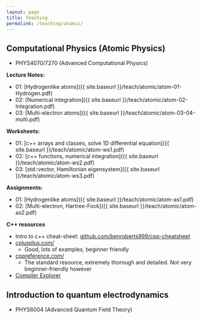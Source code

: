 ```yaml
---
layout: page
title: Teaching
permalink: /teaching/atomic/
---
```


## Computational Physics (Atomic Physics)
  * PHYS4070/7270 (Advanced Computational Physics)

**Lecture Notes:**
  * 01: [Hydrogenlike atoms]({{ site.baseurl }}/teach/atomic/atom-01-Hydrogen.pdf)
  * 02: [Numerical integration]({{ site.baseurl }}/teach/atomic/atom-02-Integration.pdf)
  * 03: [Multi-electron atoms]({{ site.baseurl }}/teach/atomic/atom-03-04-multi.pdf)

**Worksheets:**
  * 01: [c++ arrays and classes, solve 1D differential equation]({{ site.baseurl }}/teach/atomic/atom-ws1.pdf)
  * 02: [c++ functions, numerical integration]({{ site.baseurl }}/teach/atomic/atom-ws2.pdf)
  * 03: [std::vector, Hamiltonian eigensystem]({{ site.baseurl }}/teach/atomic/atom-ws3.pdf)

**Assignments:**
* 01: [Hydrogenlike atoms]({{ site.baseurl }}/teach/atomic/atom-as1.pdf)
* 02: [Multi-electron, Hartree-Fock]({{ site.baseurl }}/teach/atomic/atom-as2.pdf)

**C++ resources**
  * Intro to c++ cheat-sheet: [github.com/benroberts999/cpp-cheatsheet](https://github.com/benroberts999/cpp-cheatsheet)
  * [cplusplus.com/](https://www.cplusplus.com/)
    * Good, lots of examples, beginner friendly
  * [cppreference.com/](https://en.cppreference.com/)
    * The standard resource, extremely thorough and detailed. Not very beginner-friendly however
  * [Compiler Explorer](https://godbolt.org/)


## Introduction to quantum electrodynamics
  * PHYS6004 (Advanced Quantum Field Theory)
